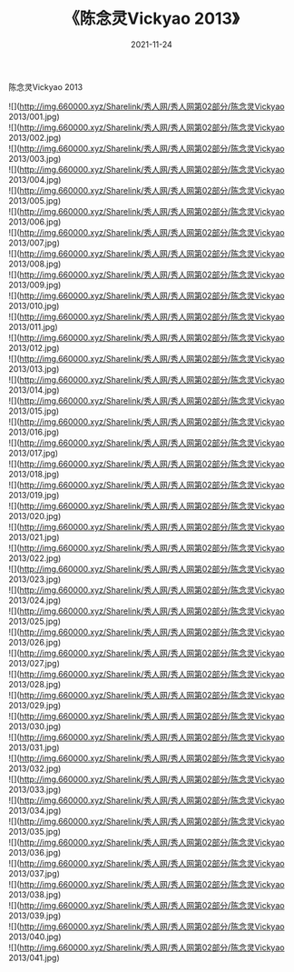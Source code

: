 ﻿---
layout: post
title:  《陈念灵Vickyao 2013》
date:   2021-11-24
img: http://img.660000.xyz/Sharelink/秀人网/秀人网第02部分/陈念灵Vickyao 2013/000.jpg
categories: [美女, 清纯, 唯美]
---

陈念灵Vickyao 2013

  ![](http://img.660000.xyz/Sharelink/秀人网/秀人网第02部分/陈念灵Vickyao 2013/001.jpg) <br> ![](http://img.660000.xyz/Sharelink/秀人网/秀人网第02部分/陈念灵Vickyao 2013/002.jpg) <br> ![](http://img.660000.xyz/Sharelink/秀人网/秀人网第02部分/陈念灵Vickyao 2013/003.jpg) <br> ![](http://img.660000.xyz/Sharelink/秀人网/秀人网第02部分/陈念灵Vickyao 2013/004.jpg) <br> ![](http://img.660000.xyz/Sharelink/秀人网/秀人网第02部分/陈念灵Vickyao 2013/005.jpg) <br> ![](http://img.660000.xyz/Sharelink/秀人网/秀人网第02部分/陈念灵Vickyao 2013/006.jpg) <br> ![](http://img.660000.xyz/Sharelink/秀人网/秀人网第02部分/陈念灵Vickyao 2013/007.jpg) <br> ![](http://img.660000.xyz/Sharelink/秀人网/秀人网第02部分/陈念灵Vickyao 2013/008.jpg) <br> ![](http://img.660000.xyz/Sharelink/秀人网/秀人网第02部分/陈念灵Vickyao 2013/009.jpg) <br> ![](http://img.660000.xyz/Sharelink/秀人网/秀人网第02部分/陈念灵Vickyao 2013/010.jpg) <br> ![](http://img.660000.xyz/Sharelink/秀人网/秀人网第02部分/陈念灵Vickyao 2013/011.jpg) <br> ![](http://img.660000.xyz/Sharelink/秀人网/秀人网第02部分/陈念灵Vickyao 2013/012.jpg) <br> ![](http://img.660000.xyz/Sharelink/秀人网/秀人网第02部分/陈念灵Vickyao 2013/013.jpg) <br> ![](http://img.660000.xyz/Sharelink/秀人网/秀人网第02部分/陈念灵Vickyao 2013/014.jpg) <br> ![](http://img.660000.xyz/Sharelink/秀人网/秀人网第02部分/陈念灵Vickyao 2013/015.jpg) <br> ![](http://img.660000.xyz/Sharelink/秀人网/秀人网第02部分/陈念灵Vickyao 2013/016.jpg) <br> ![](http://img.660000.xyz/Sharelink/秀人网/秀人网第02部分/陈念灵Vickyao 2013/017.jpg) <br> ![](http://img.660000.xyz/Sharelink/秀人网/秀人网第02部分/陈念灵Vickyao 2013/018.jpg) <br> ![](http://img.660000.xyz/Sharelink/秀人网/秀人网第02部分/陈念灵Vickyao 2013/019.jpg) <br> ![](http://img.660000.xyz/Sharelink/秀人网/秀人网第02部分/陈念灵Vickyao 2013/020.jpg) <br> ![](http://img.660000.xyz/Sharelink/秀人网/秀人网第02部分/陈念灵Vickyao 2013/021.jpg) <br> ![](http://img.660000.xyz/Sharelink/秀人网/秀人网第02部分/陈念灵Vickyao 2013/022.jpg) <br> ![](http://img.660000.xyz/Sharelink/秀人网/秀人网第02部分/陈念灵Vickyao 2013/023.jpg) <br> ![](http://img.660000.xyz/Sharelink/秀人网/秀人网第02部分/陈念灵Vickyao 2013/024.jpg) <br> ![](http://img.660000.xyz/Sharelink/秀人网/秀人网第02部分/陈念灵Vickyao 2013/025.jpg) <br> ![](http://img.660000.xyz/Sharelink/秀人网/秀人网第02部分/陈念灵Vickyao 2013/026.jpg) <br> ![](http://img.660000.xyz/Sharelink/秀人网/秀人网第02部分/陈念灵Vickyao 2013/027.jpg) <br> ![](http://img.660000.xyz/Sharelink/秀人网/秀人网第02部分/陈念灵Vickyao 2013/028.jpg) <br> ![](http://img.660000.xyz/Sharelink/秀人网/秀人网第02部分/陈念灵Vickyao 2013/029.jpg) <br> ![](http://img.660000.xyz/Sharelink/秀人网/秀人网第02部分/陈念灵Vickyao 2013/030.jpg) <br> ![](http://img.660000.xyz/Sharelink/秀人网/秀人网第02部分/陈念灵Vickyao 2013/031.jpg) <br> ![](http://img.660000.xyz/Sharelink/秀人网/秀人网第02部分/陈念灵Vickyao 2013/032.jpg) <br> ![](http://img.660000.xyz/Sharelink/秀人网/秀人网第02部分/陈念灵Vickyao 2013/033.jpg) <br> ![](http://img.660000.xyz/Sharelink/秀人网/秀人网第02部分/陈念灵Vickyao 2013/034.jpg) <br> ![](http://img.660000.xyz/Sharelink/秀人网/秀人网第02部分/陈念灵Vickyao 2013/035.jpg) <br> ![](http://img.660000.xyz/Sharelink/秀人网/秀人网第02部分/陈念灵Vickyao 2013/036.jpg) <br> ![](http://img.660000.xyz/Sharelink/秀人网/秀人网第02部分/陈念灵Vickyao 2013/037.jpg) <br> ![](http://img.660000.xyz/Sharelink/秀人网/秀人网第02部分/陈念灵Vickyao 2013/038.jpg) <br> ![](http://img.660000.xyz/Sharelink/秀人网/秀人网第02部分/陈念灵Vickyao 2013/039.jpg) <br> ![](http://img.660000.xyz/Sharelink/秀人网/秀人网第02部分/陈念灵Vickyao 2013/040.jpg) <br> ![](http://img.660000.xyz/Sharelink/秀人网/秀人网第02部分/陈念灵Vickyao 2013/041.jpg) <br>